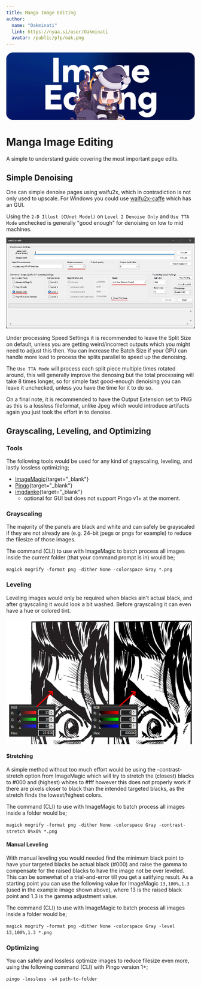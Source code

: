 ```yaml
---
title: Manga Image Editing
author:  
  name: "Oakminati"
  link: https://nyaa.si/user/Oakminati
  avatar: /public/pfp/oak.png
---
```


![](/public/thumb/imgedit.png)
# Manga Image Editing
A simple to understand guide covering the most important page edits.


## Simple Denoising

One can simple denoise pages using waifu2x, which in contradiction is not only used to upscale. For Windows you could use [waifu2x-caffe](https://github.com/lltcggie/waifu2x-caffe/releases) which has an GUI.

Using the `2-D Illust (CUnet Model)` on `Level 2 Denoise Only` and `Use TTA Mode`  unchecked is generally "good enough" for denoising on low to mid machines.

![generic denoising](/public/ss/waifu.jpg)

Under processing Speed Settings it is recommended to leave the Split Size on default, unless you are getting weird/incorrect outputs which you might need to adjust this then. You can increase the Batch Size if your GPU can handle more load to process the splits parallel to speed up the denoising.

The `Use TTA Mode` will process each split piece multiple times rotated around, this will generally improve the denosing but the total processing will take 8 times longer, so for simple fast good-enough denoising you can leave it unchecked, unless you have the time for it to do so.

On a final note, it is recommended to have the Output Extension set to PNG as this is a lossless fileformat, unlike Jpeg which would introduce artifacts again you just took the effort in to denoise.

## Grayscaling, Leveling, and Optimizing

### Tools

The following tools would be used for any kind of grayscaling, leveling, and lastly lossless optimizing;
- [ImageMagic](https://imagemagick.org/index.php){target="_blank"}
- [Pingo](https://css-ig.net/pingo){target="_blank"}
- [imgdanke](https://github.com/DrWhoCares/imgdanke){target="_blank"}
    - optional for GUI but does not support Pingo v1+ at the moment.

### Grayscaling

The majority of the panels are black and white and can safely be grayscaled if they are not already are (e.g. 24-bit jpegs or pngs for example) to reduce the filesize of those images.

The command (CLI) to use with ImageMagic to batch process all images inside the current folder (that your command prompt is in) would be;

`magick mogrify -format png -dither None -colorspace Gray *.png`

### Leveling

Leveling images would only be required when blacks ain't actual black, and after grayscaling it would look a bit washed. Before grayscaling it can even have a hue or colored tint.

![leveling example](/public/ss/scaling.png)

#### Stretching

A simple method without too much effort would be using the -contrast-stretch option from ImageMagic which will try to stretch the (closest) blacks to #000 and (highest) whites to #fff however this does not properly work if there are pixels closer to black than the intended targeted blacks, as the stretch finds the lowest/highest colors.

The command (CLI) to use with ImageMagic to batch process all images inside a folder would be;

`magick mogrify -format png -dither None -colorspace Gray -contrast-stretch 0%x0% *.png`

#### Manual Leveling

With manual leveling you would needed find the minimum black point to have your targeted blacks be actual black (#000) and raise the gamma to compensate for the raised blacks to have the image not be over leveled. This can be somewhat of a trial-and-error till you get a satifying result. As a starting point you can use the following value for ImageMagic `13,100%,1.3` (used in the example image shown above), where 13 is the raised black point and 1.3 is the gamma adjustment value.

The command (CLI) to use with ImageMagic to batch process all images inside a folder would be;

`magick mogrify -format png -dither None -colorspace Gray -level 13,100%,1.3 *.png`

### Optimizing

You can safely and lossless optimize images to reduce filesize even more, using the following command (CLI) with Pingo version 1+;

`pingo -lossless -s4 path-to-folder`